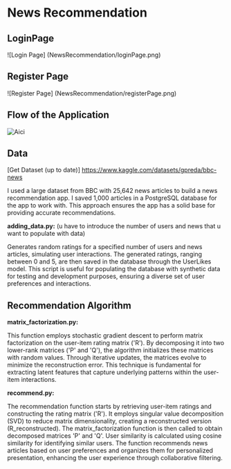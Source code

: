 # News Recommendation


## LoginPage


![Login Page] (NewsRecommendation/loginPage.png)

## Register Page

![Register Page] (NewsRecommendation/registerPage.png)

## Flow of the Application

![Aici](NewsRecommendation/NewsRecommendation.gif)

## Data

[Get Dataset (up to date)] https://www.kaggle.com/datasets/gpreda/bbc-news

I used a large dataset from BBC with 25,642 news articles to build a news recommendation app. I saved 1,000 articles in a PostgreSQL database for the app to work with. This approach ensures the app has a solid base for providing accurate recommendations.

**adding_data.py:** (u have to introduce the number of users and news that u want to populate with data)

Generates random ratings for a specified number of users and news articles, simulating user interactions. The generated ratings, ranging between 0 and 5, are then saved in the database through the UserLikes model. This script is useful for populating the database with synthetic data for testing and development purposes, ensuring a diverse set of user preferences and interactions.

## Recommendation Algorithm 

**matrix_factorization.py:**

This function employs stochastic gradient descent to perform matrix factorization on the user-item rating matrix ('R'). By decomposing it into two lower-rank matrices ('P' and 'Q'), the algorithm initializes these matrices with random values. Through iterative updates, the matrices evolve to minimize the reconstruction error. This technique is fundamental for extracting latent features that capture underlying patterns within the user-item interactions.

**recommend.py:**

The recommendation function starts by retrieving user-item ratings and constructing the rating matrix ('R'). It employs singular value decomposition (SVD) to reduce matrix dimensionality, creating a reconstructed version (R_reconstructed). The matrix_factorization function is then called to obtain decomposed matrices 'P' and 'Q'. User similarity is calculated using cosine similarity for identifying similar users. The function recommends news articles based on user preferences and organizes them for personalized presentation, enhancing the user experience through collaborative filtering.
